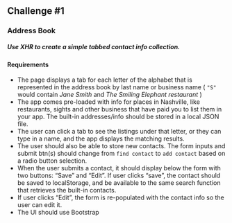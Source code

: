 ######  <a id="challenge-1"></a>
## Challenge \#1

### Address Book
##### Use XHR to create a simple tabbed contact info collection.
#### Requirements

+ The page displays a tab for each letter of the alphabet that is represented in the address book by last name or business name ( `"S"` would contain _Jane Smith_ and _The Smiling Elephant restaurant_ ) 
+ The app comes pre-loaded with info for places in Nashville, like restaurants, sights and other business that have paid you to list them in your app. The built-in addresses/info should be stored in a local JSON file.
+ The user can click a tab to see the listings under that letter, or they can type in a name, and the app displays the matching results. 
+ The user should also be able to store new contacts. The form inputs and submit btn(s) should change from `find contact` to `add contact` based on a radio button selection. 
+ When the user submits a contact, it should display below the form with two buttons: “Save” and “Edit”. If user clicks “save”, the contact should be saved to localStorage, and be available to the same search function that retrieves the built-in contacts.
+ If user clicks “Edit”, the form is re-populated with the contact info so the user can edit it.
+ The UI should use Bootstrap 
